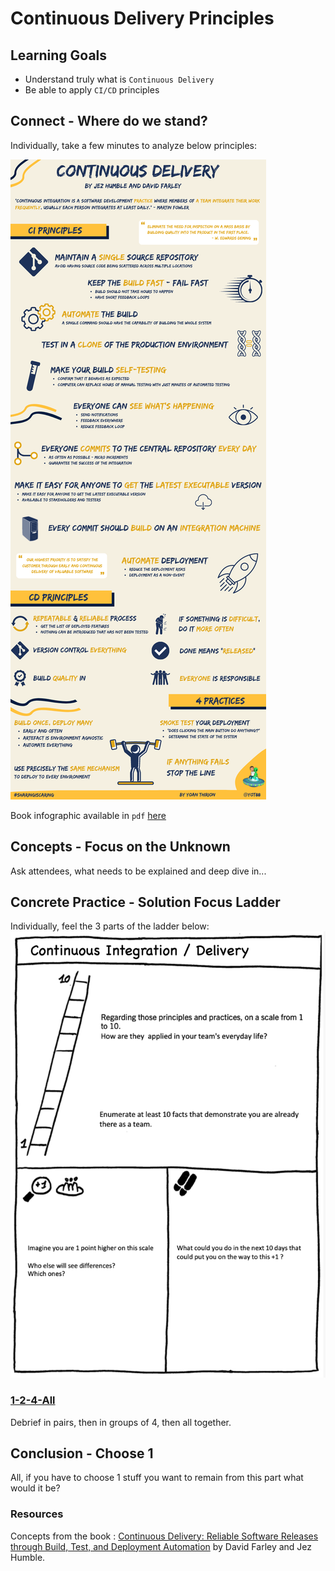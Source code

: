 # Continuous Delivery Principles
## Learning Goals
- Understand truly what is `Continuous Delivery`
- Be able to apply `CI/CD` principles

## Connect - Where do we stand?
Individually, take a few minutes to analyze below principles:

![Continuous Delivery](img/continuous-delivery.png)

Book infographic available in `pdf` [here](files/continuous-delivery.pdf)

## Concepts - Focus on the Unknown
Ask attendees, what needs to be explained and deep dive in...

## Concrete Practice - Solution Focus Ladder
Individually, feel the 3 parts of the ladder below:
![Solution focus ladder](img/ladder.png)

### [1-2-4-All](https://www.liberatingstructures.com/1-1-2-4-all/)

Debrief in pairs, then in groups of 4, then all together.

## Conclusion - Choose 1
All, if you have to choose 1 stuff you want to remain from this part what would it be?

### Resources
Concepts from the book : [Continuous Delivery: Reliable Software Releases through Build, Test, and Deployment Automation](https://www.oreilly.com/library/view/continuous-delivery-reliable/9780321670250/) by David Farley and Jez Humble.